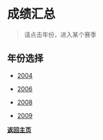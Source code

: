 # 成绩汇总

> 请点击年份，进入某个赛季

## 年份选择

- [2004](./Results/2004.md)

- [2006](./Results/2006.md)

- [2008](./Results/2008.md)

- [2009](./Results/2009.md)

**[返回主页](./Profile.md)**